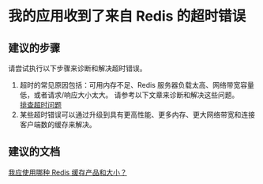 <properties
    pageTitle="My app is getting timeout errors from Redis"
    description="我的应用收到了来自 Redis 的超时错误"
    service="microsoft.cache"
    resource="redis"
    authors="kasparks"
    displayOrder="3"
    selfHelpType="resource"
    supportTopicIds=""
    resourceTags=""
    productPesIds=""
    cloudEnvironments="public"
/>


# 我的应用收到了来自 Redis 的超时错误

## **建议的步骤**
请尝试执行以下步骤来诊断和解决超时错误。

1. 超时的常见原因包括：可用内存不足、Redis 服务器负载太高、网络带宽容量低，或者请求/响应大小太大。 请参考以下文章来诊断和解决这些问题。<br>
[排查超时问题](http://aka.ms/redistroubleshoottimeout)
2. 某些超时错误可以通过升级到具有更高性能、更多内存、更大网络带宽和连接客户端数的缓存来解决。

## **建议的文档**
[我应使用哪种 Redis 缓存产品和大小？](http://aka.ms/redistroubleshootoffering)



<!--HONumber=Jun16_HO5-->


